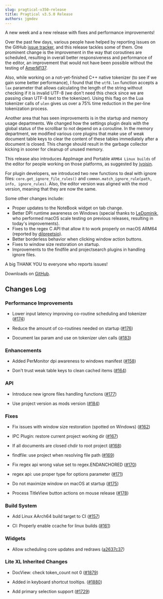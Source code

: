 ```yaml
---
slug: pragtical-v350-release
title: Pragtical v3.5.0 Release
authors: jgmdev
---
```


A new week and a new release with fixes and performance improvements!

Over the past few days, various people have helped by reporting issues on the GitHub
[issue tracker](https://github.com/pragtical/pragtical/issues), and this release
tackles some of them. One prominent change is the improvement in the way that
coroutines are scheduled, resulting in overall better responsiveness and
performance of the editor, an improvement that would not have been possible
without the testing of [AmerM137](https://github.com/AmerM137).

<!-- truncate -->

Also, while working on a not-yet-finished C++ native tokenizer (to see if we gain
some better performance), I found that the `utf8.len` function accepts a
`lax` parameter that allows calculating the length of the string without
checking if it is invalid UTF-8 (we don't need this check since we are passing
clean UTF-8 text to the tokenizer). Using this flag on the Lua tokenizer calls of
`ulen` gives us over a 75% time reduction in the per-line tokenization process.

Another area that has seen improvements is in the startup and memory usage
departments. We changed how the settings plugin deals with the global status
of the scrollbar to not depend on a coroutine. In the memory department, we
modified various core plugins that make use of weak document table keys to
clear the content of these tables immediately after a document is closed. This
change should result in the garbage collector kicking in sooner for cleanup
of unused memory.

This release also introduces AppImage and Portable `ARM64 Linux builds` of the
editor for people working on those platforms, as suggested by
[jvoisin](https://github.com/jvoisin).

For plugin developers, we introduced two new functions to deal with ignore
files: `core.get_ignore_file_rules()` and `common.match_ignore_rule(path, info, ignore_rules)`.
Also, the editor version was aligned with the mod version, meaning that they
are now the same.

Some other changes include:

* Proper updates to the NoteBook widget on tab change.
* Better DPI runtime awareness on Windows (special thanks to
  [LeDominik](https://github.com/LeDominik), who performed macOS scale testing
  on previous releases, resulting in today's improvements).
* Fixes to the regex C API that allow it to work properly on macOS ARM64
  (reported by [dilpreetsio](https://github.com/dilpreetsio)).
* Better borderless behavior when clicking window action buttons.
* Fixes to window size restoration on startup.
* Improvements to the findfile and projectsearch plugins in handling
  ignore files.

A big THANK YOU to everyone who reports issues!

Downloads on [GitHub](https://github.com/pragtical/pragtical/releases/tag/v3.5.0).

## Changes Log

### Performance Improvements

* Lower input latency improving co-routine scheduling and tokenizer
  ([#174](https://github.com/pragtical/pragtical/pull/174))

* Reduce the amount of co-routines needed on startup
  ([#176](https://github.com/pragtical/pragtical/pull/176))

* Document lax param and use on tokenizer ulen calls
  ([#183](https://github.com/pragtical/pragtical/pull/183))

### Enhancements

* Added PerMonitor dpi awareness to windows manifest
  ([#158](https://github.com/pragtical/pragtical/pull/158))

* Don't trust weak table keys to clean cached items
  ([#164](https://github.com/pragtical/pragtical/pull/164))

### API

* Introduce new ignore files handling functions
  ([#177](https://github.com/pragtical/pragtical/pull/177))

* Use project version as mods version
  ([#184](https://github.com/pragtical/pragtical/pull/184))

### Fixes

* Fix issues with window size restoration (spotted on Windows)
  ([#162](https://github.com/pragtical/pragtical/pull/162))

* IPC Plugin: restore current project working dir
  ([#167](https://github.com/pragtical/pragtical/pull/167))

* If all documents are closed chdir to root project
  ([#168](https://github.com/pragtical/pragtical/pull/168))

* findfile: use project when resolving file path
  ([#169](https://github.com/pragtical/pragtical/pull/169))

* Fix regex api wrong value set to regex.ENDANCHORED
  ([#170](https://github.com/pragtical/pragtical/pull/170))

* regex api: use proper type for options parameter
  ([#171](https://github.com/pragtical/pragtical/pull/171))

* Do not maximize window on macOS at startup
  ([#175](https://github.com/pragtical/pragtical/pull/175))

* Process TitleView button actions on mouse release
  ([#178](https://github.com/pragtical/pragtical/pull/178))

### Build System

* Add Linux AArch64 build target to CI
  ([#157](https://github.com/pragtical/pragtical/pull/157))

* CI: Properly enable ccache for linux builds
  ([#161](https://github.com/pragtical/pragtical/pull/161))

### Widgets

* Allow scheduling core updates and redraws
  ([a2637c37](https://github.com/pragtical/widget/commit/a2637c377da8a92eb4bd966d12ab6a45e71c4e43))

### Lite XL Inherited Changes

* DocView: check token_count not 0
  ([#1879](https://github.com/lite-xl/lite-xl/pull/1879))

* Added in keyboard shortcut tooltips.
  ([#1880](https://github.com/lite-xl/lite-xl/pull/1880))

* Add primary selection support
  ([#1729](https://github.com/lite-xl/lite-xl/pull/1729))
